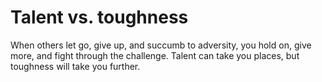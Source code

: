 # Talent vs. toughness

When others let go, give up, and succumb to adversity, you hold on, give more, and fight through the challenge. Talent can take you places, but toughness will take you further.
